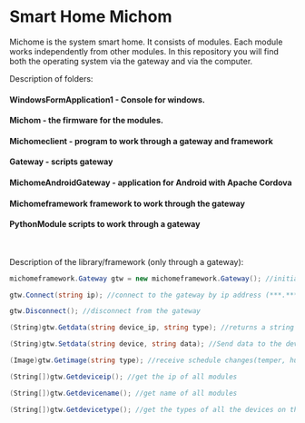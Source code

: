 # Smart Home Michom
Michome is the system smart home. It consists of modules. Each module works independently from other modules. In this repository you will find both the operating system via the gateway and via the computer. 

Description of folders: 

#### WindowsFormApplication1 - Console for windows. 

#### Michom - the firmware for the modules. 

#### Michomeclient - program to work through a gateway and framework 

#### Gateway - scripts gateway 

#### MichomeAndroidGateway - application for Android with Apache Cordova

#### Michomeframework framework to work through the gateway 

#### PythonModule scripts to work through a gateway

<br>

Description of the library/framework (only through a gateway): 
```C#
michomeframework.Gateway gtw = new michomeframework.Gateway(); //initialization of an object 

gtw.Connect(string ip); //connect to the gateway by ip address (***.***.***.***); 

gtw.Disconnect(); //disconnect from the gateway 

(String)gtw.Getdata(string device_ip, string type); //returns a string of data in json format. 'type' - type of requested data 

(String)gtw.Setdata(string device, string data); //Send data to the device 

(Image)gtw.Getimage(string type); //receive schedule changes(temper, humm, dawlen) 

(String[])gtw.Getdeviceip(); //get the ip of all modules 

(String[])gtw.Getdevicename(); //get name of all modules 

(String[])gtw.Getdevicetype(); //get the types of all the devices on the network
```
